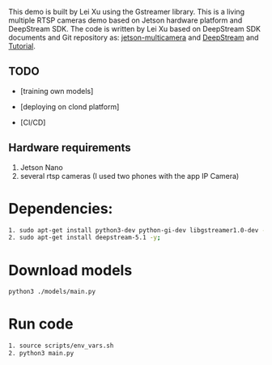 This demo is built by Lei Xu using the Gstreamer library. 
This is a living multiple RTSP cameras demo based on Jetson hardware platform and DeepStream SDK. 
The code is written by Lei Xu based on DeepStream SDK documents and Git repository as: 
[jetson-multicamera](https://github.com/NVIDIA-AI-IOT/jetson-multicamera-pipelines) and
[DeepStream](https://developer.nvidia.com/deepstream-sdk) and [Tutorial](https://developer.nvidia.com/blog/intelligent-video-analytics-deepstream-sdk-3-0/).


## TODO


- [training own models]

- [deploying on clond platform]

- [CI/CD] 

## Hardware requirements
 1. Jetson Nano  
 2. several rtsp cameras (I used two phones with the app IP Camera)

# Dependencies:

```bash
1. sudo apt-get install python3-dev python-gi-dev libgstreamer1.0-dev -y
2. sudo apt-get install deepstream-5.1 -y;
```

# Download models
```bash
python3 ./models/main.py
```

# Run code
```bash 
1. source scripts/env_vars.sh
2. python3 main.py
```